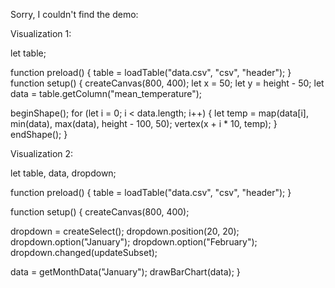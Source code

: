 Sorry, I couldn't find the demo:

Visualization 1:

 let table;

function preload() {
  table = loadTable("data.csv", "csv", "header");
}
function setup() {
  createCanvas(800, 400);
  let x = 50;
  let y = height - 50;
  let data = table.getColumn("mean_temperature");

  beginShape();
  for (let i = 0; i < data.length; i++) {
    let temp = map(data[i], min(data), max(data), height - 100, 50);
    vertex(x + i * 10, temp);
  }
  endShape();
}


Visualization 2:

 let table, data, dropdown;

function preload() {
  table = loadTable("data.csv", "csv", "header");
}

function setup() {
  createCanvas(800, 400);

  dropdown = createSelect();
  dropdown.position(20, 20);
  dropdown.option("January");
  dropdown.option("February");
  dropdown.changed(updateSubset);

  data = getMonthData("January");
  drawBarChart(data);
}

